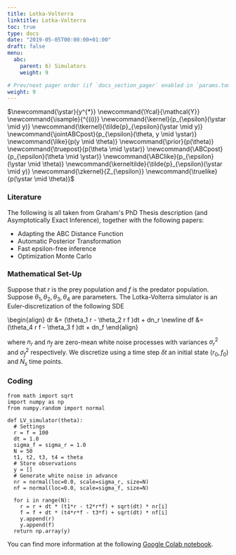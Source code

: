 ```yaml
---
title: Lotka-Volterra
linktitle: Lotka-Volterra
toc: true
type: docs
date: "2019-05-05T00:00:00+01:00"
draft: false
menu:
  abc:
    parent: 6) Simulators
    weight: 9

# Prev/next pager order (if `docs_section_pager` enabled in `params.toml`)
weight: 9
---
```

$\newcommand{\ystar}{y^{\*}}
\newcommand{\Ycal}{\mathcal{Y}}
\newcommand{\isample}{^{(i)}}
\newcommand{\kernel}{p\_{\epsilon}(\ystar \mid y)}
\newcommand{\tkernel}{\tilde{p}\_{\epsilon}(\ystar \mid y)}
\newcommand{\jointABCpost}{p_\{\epsilon}(\theta, y \mid \ystar)}
\newcommand{\like}{p(y \mid \theta)}
\newcommand{\prior}{p(\theta)}
\newcommand{\truepost}{p(\theta \mid \ystar)}
\newcommand{\ABCpost}{p\_{\epsilon}(\theta \mid \ystar)}
\newcommand{\ABClike}{p\_{\epsilon}(\ystar \mid \theta)}
\newcommand{\kerneltilde}{\tilde{p}\_{\epsilon}(\ystar \mid y)}
\newcommand{\zkernel}{Z\_{\epsilon}}
\newcommand{\truelike}{p(\ystar \mid \theta)}$

### Literature
The following is all taken from Graham's PhD Thesis description (and Asymptotically Exact Inference), together with the following papers: 

- Adapting the ABC Distance Function
- Automatic Posterior Transformation 
- Fast epsilon-free inference 
- Optimization Monte Carlo

### Mathematical Set-Up
Suppose that $r$ is the prey population and $f$ is the predator population. Suppose $\theta_1, \theta_2, \theta_3, \theta_4$ are parameters. The Lotka-Volterra simulator is an Euler-discretization of the following SDE

\begin{align}
dr &= (\theta_1 r - \theta_2 r f )dt + dn_r \\newline
df &= (\theta_4 r f - \theta_3 f )dt + dn_f
\end{align}

where $n_r$ and $n_f$ are zero-mean white noise processes with variances $\sigma_r^2$ and $\sigma_f^2$ respectively. We discretize using a time step $\delta t$ an initial state $(r_0, f_0)$ and $N_s$ time points. 

### Coding
```{python}
from math import sqrt
import numpy as np
from numpy.random import normal

def LV_simulator(theta):
  # Settings
  r = f = 100
  dt = 1.0
  sigma_f = sigma_r = 1.0
  N = 50
  t1, t2, t3, t4 = theta
  # Store observations
  y = []
  # Generate white noise in advance
  nr = normal(loc=0.0, scale=sigma_r, size=N)
  nf = normal(loc=0.0, scale=sigma_f, size=N)
  
  for i in range(N):
    r = r + dt * (t1*r - t2*r*f) + sqrt(dt) * nr[i]
    f = f + dt * (t4*r*f - t3*f) + sqrt(dt) * nf[i]
    y.append(r)
    y.append(f)
  return np.array(y)
```

You can find more information at the following [Google Colab notebook](https://colab.research.google.com/drive/1mu7AGcMrT97eDx3tG3q_ELWs6zTnOzZh?usp=sharing).
